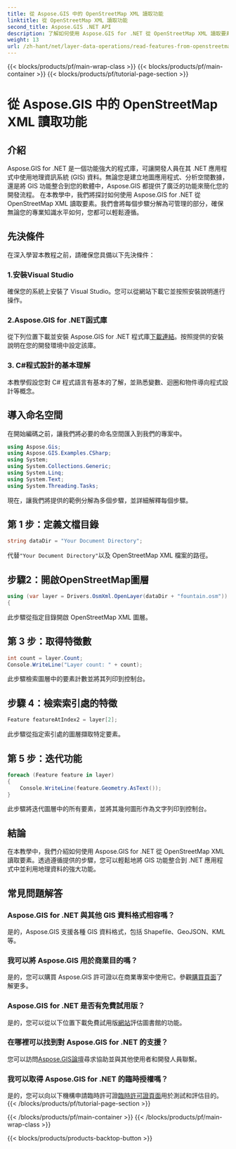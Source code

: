 ```yaml
---
title: 從 Aspose.GIS 中的 OpenStreetMap XML 讀取功能
linktitle: 從 OpenStreetMap XML 讀取功能
second_title: Aspose.GIS .NET API
description: 了解如何使用 Aspose.GIS for .NET 從 OpenStreetMap XML 讀取要素。帶有程式碼範例的分步教程。
weight: 13
url: /zh-hant/net/layer-data-operations/read-features-from-openstreetmap-xml/
---
```


{{< blocks/products/pf/main-wrap-class >}}
{{< blocks/products/pf/main-container >}}
{{< blocks/products/pf/tutorial-page-section >}}

# 從 Aspose.GIS 中的 OpenStreetMap XML 讀取功能

## 介紹
Aspose.GIS for .NET 是一個功能強大的程式庫，可讓開發人員在其 .NET 應用程式中使用地理資訊系統 (GIS) 資料。無論您是建立地圖應用程式、分析空間數據，還是將 GIS 功能整合到您的軟體中，Aspose.GIS 都提供了廣泛的功能來簡化您的開發流程。
在本教學中，我們將探討如何使用 Aspose.GIS for .NET 從 OpenStreetMap XML 讀取要素。我們會將每個步驟分解為可管理的部分，確保無論您的專業知識水平如何，您都可以輕鬆遵循。
## 先決條件
在深入學習本教程之前，請確保您具備以下先決條件：
### 1.安裝Visual Studio
確保您的系統上安裝了 Visual Studio。您可以從網站下載它並按照安裝說明進行操作。
### 2.Aspose.GIS for .NET函式庫
從下列位置下載並安裝 Aspose.GIS for .NET 程式庫[下載連結](https://releases.aspose.com/gis/net/)。按照提供的安裝說明在您的開發環境中設定該庫。
### 3. C#程式設計的基本理解
本教學假設您對 C# 程式語言有基本的了解，並熟悉變數、迴圈和物件導向程式設計等概念。
## 導入命名空間
在開始編碼之前，讓我們將必要的命名空間匯入到我們的專案中。

```csharp
using Aspose.Gis;
using Aspose.GIS.Examples.CSharp;
using System;
using System.Collections.Generic;
using System.Linq;
using System.Text;
using System.Threading.Tasks;
```

現在，讓我們將提供的範例分解為多個步驟，並詳細解釋每個步驟。
## 第 1 步：定義文檔目錄
```csharp
string dataDir = "Your Document Directory";
```
代替`"Your Document Directory"`以及 OpenStreetMap XML 檔案的路徑。
## 步驟2：開啟OpenStreetMap圖層
```csharp
using (var layer = Drivers.OsmXml.OpenLayer(dataDir + "fountain.osm"))
{
```
此步驟從指定目錄開啟 OpenStreetMap XML 圖層。
## 第 3 步：取得特徵數
```csharp
int count = layer.Count;
Console.WriteLine("Layer count: " + count);
```
此步驟檢索圖層中的要素計數並將其列印到控制台。
## 步驟 4：檢索索引處的特徵
```csharp
Feature featureAtIndex2 = layer[2];
```
此步驟從指定索引處的圖層擷取特定要素。
## 第 5 步：迭代功能
```csharp
foreach (Feature feature in layer)
{
    Console.WriteLine(feature.Geometry.AsText());
}
```
此步驟將迭代圖層中的所有要素，並將其幾何圖形作為文字列印到控制台。
## 結論
在本教學中，我們介紹如何使用 Aspose.GIS for .NET 從 OpenStreetMap XML 讀取要素。透過遵循提供的步驟，您可以輕鬆地將 GIS 功能整合到 .NET 應用程式中並利用地理資料的強大功能。
## 常見問題解答
### Aspose.GIS for .NET 與其他 GIS 資料格式相容嗎？
是的，Aspose.GIS 支援各種 GIS 資料格式，包括 Shapefile、GeoJSON、KML 等。
### 我可以將 Aspose.GIS 用於商業目的嗎？
是的，您可以購買 Aspose.GIS 許可證以在商業專案中使用它。參觀[購買頁面](https://purchase.aspose.com/buy)了解更多。
### Aspose.GIS for .NET 是否有免費試用版？
是的，您可以從以下位置下載免費試用版[網站](https://releases.aspose.com/)評估圖書館的功能。
### 在哪裡可以找到對 Aspose.GIS for .NET 的支援？
您可以訪問[Aspose.GIS論壇](https://forum.aspose.com/c/gis/33)尋求協助並與其他使用者和開發人員聯繫。
### 我可以取得 Aspose.GIS for .NET 的臨時授權嗎？
是的，您可以向以下機構申請臨時許可證[臨時許可證頁面](https://purchase.aspose.com/temporary-license/)用於測試和評估目的。
{{< /blocks/products/pf/tutorial-page-section >}}

{{< /blocks/products/pf/main-container >}}
{{< /blocks/products/pf/main-wrap-class >}}

{{< blocks/products/products-backtop-button >}}
